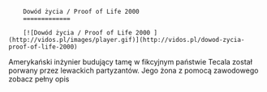
        Dowód życia / Proof of Life 2000 
        =============
        
        [![Dowód życia / Proof of Life 2000 ](http://vidos.pl/images/player.gif)](http://vidos.pl/dowod-zycia-proof-of-life-2000)
        
        
 Amerykański inżynier budujący tamę w fikcyjnym państwie Tecala został porwany przez lewackich partyzantów. Jego żona z pomocą zawodowego zobacz pełny opis
    